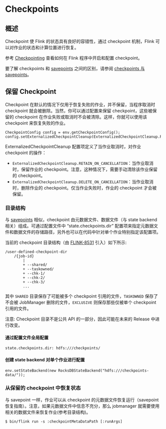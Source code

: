 # Checkpoints

## 概述

Checkpoint 使 Flink 的状态具有良好的容错性，通过 checkpoint 机制，Flink 可以对作业的状态和计算位置进行恢复。

参考 [Checkpointing]() 查看如何在 Flink 程序中开启和配置 checkpoint。

要了解 checkpoints 和 [savepoints]() 之间的区别，请参阅 [checkpoints 与 savepoints]()。

## 保留 Checkpoint

Checkpoint 在默认的情况下仅用于恢复失败的作业，并不保留，当程序取消时 checkpoint 就会被删除。当然，你可以通过配置来保留
checkpoint，这些被保留的 checkpoint 在作业失败或取消时不会被清除。这样，你就可以使用该 checkpoint 来恢复失败的作业。

~~~
CheckpointConfig config = env.getCheckpointConfig();
config.setExternalizedCheckpointCleanup(ExternalizedCheckpointCleanup.RETAIN_ON_CANCELLATION);
~~~

ExternalizedCheckpointCleanup 配置项定义了当作业取消时，对作业 checkpoint 的操作：

* `ExternalizedCheckpointCleanup.RETAIN_ON_CANCELLATION`：当作业取消时，保留作业的 checkpoint。注意，这种情况下，需要手动清除该作业保留的
  checkpoint。
* `ExternalizedCheckpointCleanup.DELETE_ON_CANCELLATION`：当作业取消时，删除作业的 checkpoint。仅当作业失败时，作业的
  checkpoint 才会被保留。

### 目录结构

与 [savepoints]() 相似，checkpoint 由元数据文件、数据文件（与 state backend 相关）组成。可通过配置文件中
“state.checkpoints.dir” 配置项来指定元数据文件和数据文件的存储路径，另外也可以在代码中针对单个作业特别指定该配置项。

当前的 checkpoint 目录结构（由 [FLINK-8531]() 引入）如下所示:

~~~
/user-defined-checkpoint-dir
    /{job-id}
        |
        + --shared/
        + --taskowned/
        + --chk-1/
        + --chk-2/
        + --chk-3/
        ...        
~~~   

其中 `SHARED` 目录保存了可能被多个 checkpoint 引用的文件，`TASKOWNED` 保存了不会被 JobManager 删除的文件，`EXCLUSIVE`
则保存那些仅被单个 checkpoint 引用的文件。

注意: Checkpoint 目录不是公共 API 的一部分，因此可能在未来的 Release 中进行改变。

#### 通过配置文件全局配置

~~~
state.checkpoints.dir: hdfs:///checkpoints/
~~~

#### 创建 state backend 对单个作业进行配置

~~~
env.setStateBackend(new RocksDBStateBackend("hdfs:///checkpoints-data/"));
~~~

### 从保留的 checkpoint 中恢复状态

与 savepoint 一样，作业可以从 checkpoint 的元数据文件恢复运行（savepoint恢复指南）。注意，如果元数据文件中信息不充分，那么
jobmanager 就需要使用相关的数据文件来恢复作业(参考目录结构)。

~~~
$ bin/flink run -s :checkpointMetaDataPath [:runArgs]
~~~


